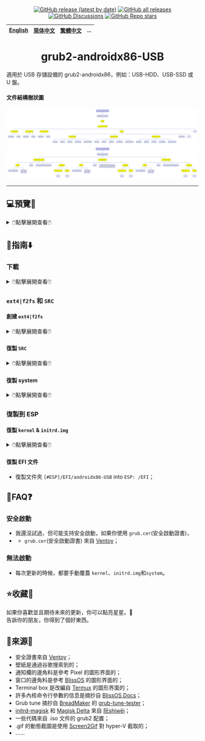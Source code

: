 <div align="center">

[![GitHub release (latest by date)](https://img.shields.io/github/v/release/M-L-P/grub2-androidx86)](https://github.com/M-L-P/grub2-androidx86/releases/latest)
[![GitHub all releases](https://img.shields.io/github/downloads/M-L-P/grub2-androidx86/total)](https://github.com/M-L-P/grub2-androidx86/releases)
[![GitHub Discussions](https://img.shields.io/github/discussions/M-L-P/grub2-androidx86)](https://github.com/M-L-P/grub2-androidx86/discussions)
[![GitHub Repo stars](https://img.shields.io/github/stars/M-L-P/grub2-androidx86?style=social)](https://github.com/M-L-P/grub2-androidx86/stargazers)

</div>

[English](README.md)|[简体中文](README-自述文件.md)|[繁體中文](README-繁體中文.md)|...
--|--|--|--

<h1 align="center">grub2-androidx86-USB</h1>

適用於 USB 存儲設備的 grub2-androidx86，例如：USB-HDD、USB-SSD 或 U 盤。
#### 文件結構樹狀圖
<img src="https://raw.githubusercontent.com/M-L-P/.github/main/screenshots/grub2-androidx86/EFI-USB.png"><br/>
<img src="https://raw.githubusercontent.com/M-L-P/.github/main/screenshots/grub2-androidx86/SRC-USB.png">

-----------------------------------------------------------------------------------------------------------------------------------
## 💻️預覽👀

<details>
<summary>🖱️點擊展開查看🖱️</summary>

### 1024x768
<img src="https://raw.githubusercontent.com/M-L-P/.github/main/screenshots/grub2-androidx86/繁體中文/繁體中文.gif">

### 1920x1080
<img src="https://raw.githubusercontent.com/M-L-P/.github/main/screenshots/grub2-androidx86/繁體中文/0-open.png">
<img src="https://raw.githubusercontent.com/M-L-P/.github/main/screenshots/grub2-androidx86/繁體中文/1-lang.png">
<img src="https://raw.githubusercontent.com/M-L-P/.github/main/screenshots/grub2-androidx86/繁體中文/2-noti.png">
<img src="https://raw.githubusercontent.com/M-L-P/.github/main/screenshots/grub2-androidx86/繁體中文/3-k.png">
<img src="https://raw.githubusercontent.com/M-L-P/.github/main/screenshots/grub2-androidx86/繁體中文/4-g.png">
</details>

## 🧭指南⬇️

### 下載
<details>
<summary>🖱️點擊展開查看🖱️</summary>

- 下載 .iso 文件，<br>
[AOSP](https://sourceforge.net/projects/android-x86/files/Release%209.0/)<br/>
[BlissOS](https://sourceforge.net/projects/blissos-dev/files/Beta/)<br/>
[PrimeOS](https://sourceforge.net/projects/primeos/files/64-bit/)
- 進入 releases 下載,<br>
[Releases](https://github.com/M-L-P/grub2-androidx86/releases)

</details>

### `ext4|f2fs` 和 `SRC`

#### 創建 `ext4|f2fs`
<details>
<summary>🖱️點擊展開查看🖱️</summary>

- 使用 Gnome-Disk 或 Gparted 來創建一個用於安裝的分區, ≥ 8GB；

常見的分區尺寸轉換

物理存儲|符號|邏輯存儲
--|--|--
  8 GB|≈|  7,630 MiB
 16 GB|≈| 15,258 MiB
 32 GB|≈| 30,518 MiB
 64 GB|≈| 61,036 MiB
128 GB|≈|122,070 MiB
256 GB|≈|244,140 MiB
512 GB|≈|488,282 MiB
  1 TB|≈|976,562 MiB

- - 格式化成 ext4 適配於 HDD；
- - 格式化成 f2fs 適配於 SSD；
- - - `sudo {package manager} install f2fs-tools` 用於獲取 f2fs 的支持。

</details>

#### 復製 `SRC`

<details>
<summary>🖱️點擊展開查看🖱️</summary>

- 解壓 `grub2-androidx86-版本號.zip`；
- 復製文件夾 `/[#ext4#f2fs]/USB-Android-x86` 到 `ext4|f2fs` 分區，適用於 [AOSP](https://sourceforge.net/projects/android-x86/files/Release%209.0/)；
- 復製文件夾 `/[#ext4#f2fs]/USB-BlissOS` 到 `ext4|f2fs` 分區，適用於 [BlissOS](https://sourceforge.net/projects/blissos-dev/files/Beta/)；
- 復製文件夾 `/[#ext4#f2fs]/USB-PrimeOS` 到 `ext4|f2fs` 分區，適用於 [PrimeOS](https://sourceforge.net/projects/primeos/files/64-bit/)；

</details>

#### 復製 system

<details>
<summary>🖱️點擊展開查看🖱️</summary>

- 掛載 .iso 文件；
##### 如果你希望尺寸更小並且只讀，
- 復製虛擬分區文件 `iso: /system.sfs` 或 `iso: /system.efs`，
- - 粘貼到 `ext4|f2fs: /USB-Android-x86` ，適用於 [AOSP](https://sourceforge.net/projects/android-x86/files/Release%209.0/)；
- - 粘貼到 `ext4|f2fs: /USB-BlissOS` ，適用於 [BlissOS](https://sourceforge.net/projects/blissos-dev/files/Beta/)；
- - 粘貼到 `ext4|f2fs: /USB-PrimeOS` ，適用於 [PrimeOS](https://sourceforge.net/projects/primeos/files/64-bit/)；
##### 如果你希望可寫入，
- 掛載 `iso: /system.sfs` 或 `iso: /system.efs` 並且找到裏面的 `system.img`，
- - - `sudo {package manager} install erofs-utils` 用於獲取 erofs 支持，
- 復製虛擬分區文件 `system.img`,
- - 粘貼到 `ext4|f2fs: /USB-Android-x86` ，適用於 [AOSP](https://sourceforge.net/projects/android-x86/files/Release%209.0/)；
- - 粘貼到 `ext4|f2fs: /USB-BlissOS` ，適用於 [BlissOS](https://sourceforge.net/projects/blissos-dev/files/Beta/)；
- - 粘貼到 `ext4|f2fs: /USB-PrimeOS` ，適用於 [PrimeOS](https://sourceforge.net/projects/primeos/files/64-bit/)；

</details>

### 復製到 ESP

#### 復製 `kernel` & `initrd.img`
 
<details>
<summary>🖱️點擊展開查看🖱️</summary>

- 掛載 .iso 文件；
- 復製文件 `iso: /kernel`,
- - 粘貼到 `/[#ESP]/EFI/androidx86-USB/boot_AOSP` ，適用於 [AOSP](https://sourceforge.net/projects/android-x86/files/Release%209.0/)；
- - 粘貼到 `/[#ESP]/EFI/androidx86-USB/boot_BlissOS` ，適用於 [BlissOS](https://sourceforge.net/projects/blissos-dev/files/Beta/)；
- - 粘貼到 `/[#ESP]/EFI/androidx86-USB/boot_PrimeOS` ，適用於 [PrimeOS](https://sourceforge.net/projects/primeos/files/64-bit/)；
- 復製文件 `iso: /initrd.img`,
- - 粘貼到 `/[#ESP]/EFI/androidx86-USB/boot_AOSP` 和 `ext4|f2fs: /USB-Android-x86/boot` ，適用於 [AOSP](https://sourceforge.net/projects/android-x86/files/Release%209.0/)；
- - 粘貼到 `/[#ESP]/EFI/androidx86-USB/boot_BlissOS` 和 `ext4|f2fs: /USB-BlissOS/boot` ，適用於 [BlissOS](https://sourceforge.net/projects/blissos-dev/files/Beta/)；
- - 粘貼到 `/[#ESP]/EFI/androidx86-USB/boot_PrimeOS` 和 `ext4|f2fs: /USB-PrimeOS/boot` ，適用於 [PrimeOS](https://sourceforge.net/projects/primeos/files/64-bit/)；

</details>

#### 復製 EFI 文件
- 復製文件夾 `[#ESP]/EFI/androidx86-USB` into `ESP: /EFI`；

## 📝FAQ❓️
### 安全啟動
- 我還沒試過，但可能支持安全啟動，如果你使用 `grub.cer`(安全啟動證書)，
- - `grub.cer`(安全啟動證書) 來自 [Ventoy](https://github.com/ventoy/Ventoy)；
### 無法啟動
- 每次更新的時候，都要手動覆蓋 `kernel`、`initrd.img`和`system`。

## ⭐收藏🌟
如果你喜歡並且期待未來的更新，你可以點亮星星。💫<br/>
告訴你的朋友，你得到了個好東西。

## 🎉來源🎊
- 安全證書來自 [Ventoy](https://github.com/ventoy/Ventoy)；
- 壁紙是通過谷歌搜索到的；
- 通知欄的邊角料是參考 Pixel 的圖形界面的；
- 窗口的邊角料是參考 [BlissOS](https://blissos.org/) 的圖形界面的；
- Terminal box 是改編自 [Termux](https://github.com/termux/termux-app) 的圖形界面的；
- 許多內核命令行參數的信息是摘抄自 [BlissOS Docs](https://docs.blissos.org/configuration/configuration-through-command-line-parameters/)；
- Grub tune 摘抄自 [BreadMaker](https://github.com/BreadMaker) 的 [grub-tune-tester](https://breadmaker.github.io/grub-tune-tester/)；
- [initrd-magisk](https://github.com/HuskyDG/initrd-magisk) 和 [Magisk Delta](https://github.com/HuskyDG/magisk-files) 來自 [阮shìwēi](https://github.com/HuskyDG)；
- 一些代碼來自 .iso 文件的 grub2 配置；
- .gif 的動態截圖是使用 [Screen2Gif](https://github.com/NickeManarin/ScreenToGif) 對 hyper-V 截取的；
- ……
